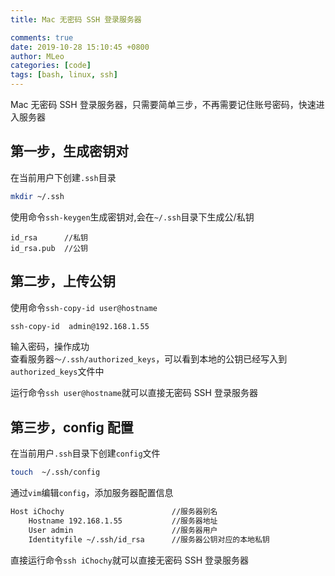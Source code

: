 ```yaml
---
title: Mac 无密码 SSH 登录服务器

comments: true
date: 2019-10-28 15:10:45 +0800
author: MLeo
categories: [code] 
tags: [bash, linux, ssh]
---
```


Mac 无密码 SSH 登录服务器，只需要简单三步，不再需要记住账号密码，快速进入服务器

## 第一步，生成密钥对
在当前用户下创建`.ssh`目录
```bash
mkdir ~/.ssh
```
使用命令`ssh-keygen`生成密钥对,会在`~/.ssh`目录下生成公/私钥
```
id_rsa      //私钥
id_rsa.pub  //公钥
```
## 第二步，上传公钥
使用命令`ssh-copy-id user@hostname`
```bash
ssh-copy-id  admin@192.168.1.55
```
输入密码，操作成功  
查看服务器`～/.ssh/authorized_keys`，可以看到本地的公钥已经写入到`authorized_keys`文件中   

运行命令`ssh user@hostname`就可以直接无密码 SSH 登录服务器

## 第三步，config 配置
在当前用户`.ssh`目录下创建`config`文件
```bash
touch  ~/.ssh/config
```
通过`vim`编辑`config`，添加服务器配置信息
```bash
Host iChochy                        //服务器别名
    Hostname 192.168.1.55           //服务器地址
    User admin                      //服务器用户
    Identityfile ~/.ssh/id_rsa      //服务器公钥对应的本地私钥
```
直接运行命令`ssh iChochy`就可以直接无密码 SSH 登录服务器
